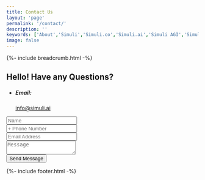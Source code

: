 ```yaml
---
title: Contact Us
layout: 'page'
permalink: '/contact/'
description: ''
keywords: ['About','Simuli','Simuli.co','Simuli.ai','Simuli AGI','Simuli.com','Simuli Hardware','Hardware','Chips','Hardware Chips','Intelligent computing','Self Driving Hardware','Self Driving Chips','Self Driving Application','Energy efficient Chips','Artificial General Intelligence','Artificial Intelligence chips','Energy efficient Artificial Intelligence chips','Nueromorphic computing','Hypervectors','Hypervector','Hypervector computing','Hypervector chips','Intelligent semiconductors','Vertical Scaling chips','Memory efficient chips','Breakthrough semiconductors','Metaverse Chips','Metaverse semiconductors','Mining chips','low energy mining chips','Crypto chips','Crypto mining chips']
image: false
---
```



<!-- Start Breadcrumb
		============================================= -->
{%- include breadcrumb.html -%}
<!-- End  Breadcrumb -->

<!-- Start Blog-Content
		============================================= -->
<div class="single-area de-padding">
	<div class="container">
		<div class="contact-page-info grid-2">
			<div class="contact-left">
				<h2 data-splitting class="mb-50 wow" data-wow-duration=".1s" data-wow-delay=".4s">
					Hello! Have any Questions?
				</h2>
				<ul class="contact-list wow fadeInUp" data-wow-duration="1s" data-wow-delay=".5s">
					<!-- <li>
						<h5 class="fz-18-5">Phone:</h5>
						<span>+0 123-456-7890, +00 123-456-789</span>
					</li> -->
					<li>
						<h5 class="fz-18-5">Email:</h5>
						<span><a href="#">info@simuli.ai</a></span>
					</li>
				</ul>
			</div>
			<div class="contact-right wow fadeInUp" data-wow-duration="1s" data-wow-delay=".4s">
				<form action="https://getform.io/f/ec0d9c96-ca5d-4357-922f-7fb53ccfc9c7" method="POST">
					<div class="row g-4">
						<div class="col-md-6">
							<input type="text" name="name" class="form-control input-style-2"
								placeholder="Name">
						</div>
						<div class="col-md-6">
							<input type="text" name="Phone" class="form-control input-style-2"
								placeholder="+ Phone Number">
						</div>
						<div class="col-md-12">
							<input type="email" name="email" class="form-control input-style-2"
								placeholder="Email Address">
						</div>
						<div class="col-12">
							<textarea class="form-control input-style-2" name="message"
								placeholder="Message"></textarea>
						</div>
						<div class="col-12">
							<button type="submit" class="theme-btn mt-20">
								Send Message
							</button>
						</div>
						<div class="col-12 text-center">
							<p class="form-message"></p>
						</div>
					</div>
				</form>
			</div>
		</div>
	</div>
</div>
<!-- End  Blog-Content -->


<!-- Start Subscribe
		============================================= -->
<!-- {%- include sections/subscribe.html -%} -->
<!-- End Subscribe -->

<!-- Start footer
		============================================= -->
{%- include footer.html -%}
<!-- End footer -->
